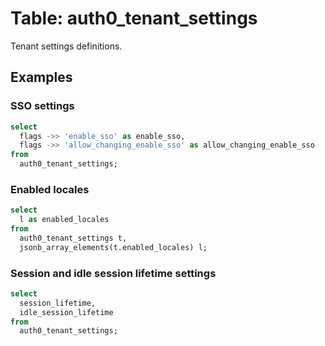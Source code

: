 # Table: auth0_tenant_settings

Tenant settings definitions.

## Examples

### SSO settings

```sql
select
  flags ->> 'enable_sso' as enable_sso,
  flags ->> 'allow_changing_enable_sso' as allow_changing_enable_sso
from
  auth0_tenant_settings;
```

### Enabled locales

```sql
select
  l as enabled_locales
from
  auth0_tenant_settings t,
  jsonb_array_elements(t.enabled_locales) l;
```

### Session and idle session lifetime settings

```sql
select
  session_lifetime,
  idle_session_lifetime
from
  auth0_tenant_settings;
```
